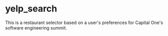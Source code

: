 # yelp_search
This is a restaurant selector based on a user's preferences for Capital One's software engineering summit.
